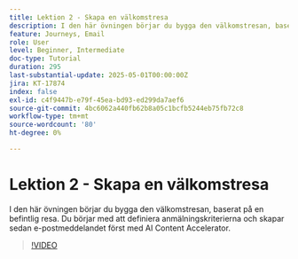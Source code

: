 ```yaml
---
title: Lektion 2 - Skapa en välkomstresa
description: I den här övningen börjar du bygga den välkomstresan, baserat på en befintlig resa. Du börjar med att definiera anmälningskriterierna och skapar sedan e-postmeddelandet först med AI Content Accelerator.
feature: Journeys, Email
role: User
level: Beginner, Intermediate
doc-type: Tutorial
duration: 295
last-substantial-update: 2025-05-01T00:00:00Z
jira: KT-17874
index: false
exl-id: c4f9447b-e79f-45ea-bd93-ed299da7aef6
source-git-commit: 4bc6062a440fb62b8a05c1bcfb5244eb75fb72c8
workflow-type: tm+mt
source-wordcount: '80'
ht-degree: 0%

---
```


# Lektion 2 - Skapa en välkomstresa

I den här övningen börjar du bygga den välkomstresan, baserat på en befintlig resa. Du börjar med att definiera anmälningskriterierna och skapar sedan e-postmeddelandet först med AI Content Accelerator.

>[!VIDEO](https://video.tv.adobe.com/v/3457896/?learn=on&enablevpops)
